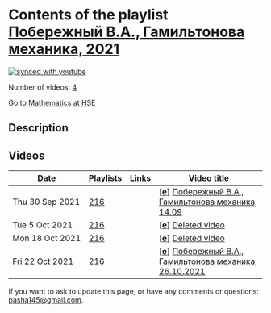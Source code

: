 # Contents of the playlist [Побережный В.А., Гамильтонова механика, 2021](https://www.youtube.com/playlist?list=PLq3E5oubNNoAS5NVBTBHia-xixzTJcG_y)

[![synced with youtube](https://img.shields.io/github/last-commit/mathphysschool/mathphysschool.github.io/autoupdate1?label=synced%20with%20youtube)](https://github.com/mathphysschool/mathphysschool.github.io/commits/autoupdate1)

Number of videos: [4](#videos)

Go to [Mathematics at HSE](../README.md)

## Description



## Videos

|Date|Playlists|Links|Video title|
|---|---|---|---|
| Thu&nbsp;30&nbsp;Sep&nbsp;2021 | [216](../playlists/216 "Побережный В.А., Гамильтонова механика, 2021") |  | [[**e**](https://studio.youtube.com/video/sILpTj9qPK4/edit "Edit")] [Побережный В.А., Гамильтонова механика, 14.09](https://www.youtube.com/watch?v=sILpTj9qPK4&list=PLq3E5oubNNoAS5NVBTBHia-xixzTJcG_y) |
| Tue&nbsp;5&nbsp;Oct&nbsp;2021 | [216](../playlists/216 "Побережный В.А., Гамильтонова механика, 2021") |  | [[**e**](https://studio.youtube.com/video/3CpTpq--VB0/edit "Edit")] [Deleted video](https://www.youtube.com/watch?v=3CpTpq--VB0&list=PLq3E5oubNNoAS5NVBTBHia-xixzTJcG_y "This video is unavailable.") |
| Mon&nbsp;18&nbsp;Oct&nbsp;2021 | [216](../playlists/216 "Побережный В.А., Гамильтонова механика, 2021") |  | [[**e**](https://studio.youtube.com/video/_eRC_zkSYwE/edit "Edit")] [Deleted video](https://www.youtube.com/watch?v=_eRC_zkSYwE&list=PLq3E5oubNNoAS5NVBTBHia-xixzTJcG_y "This video is unavailable.") |
| Fri&nbsp;22&nbsp;Oct&nbsp;2021 | [216](../playlists/216 "Побережный В.А., Гамильтонова механика, 2021") |  | [[**e**](https://studio.youtube.com/video/sc99kFTF1Iw/edit "Edit")] [Побережный В.А., Гамильтонова механика, 26.10.2021](https://www.youtube.com/watch?v=sc99kFTF1Iw&list=PLq3E5oubNNoAS5NVBTBHia-xixzTJcG_y) |


 If you want to ask to update this page, or have any comments or questions: <pasha145@gmail.com>.